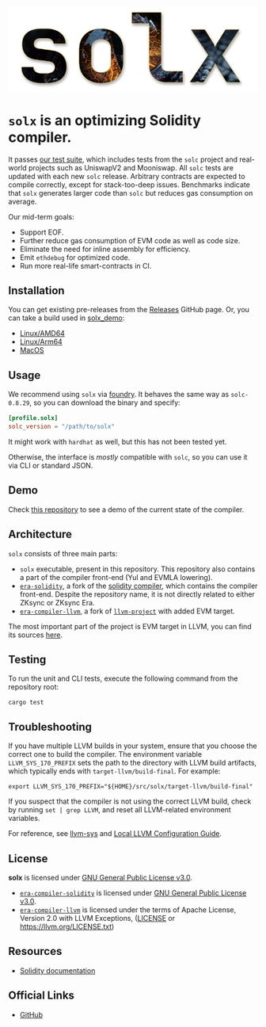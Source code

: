 <div align="center">
  <img src=".github/assets/logo.png" alt="solx logo" />
</div>

# `solx` is an optimizing Solidity compiler.

It passes [our test suite](https://github.com/matter-labs/era-compiler-tests), which includes tests from the `solc` project and real-world projects such as UniswapV2 and Mooniswap. All `solc` tests are updated with each new `solc` release. Arbitrary contracts are expected to compile correctly, except for stack-too-deep issues. Benchmarks indicate that `solx` generates larger code than `solc` but reduces gas consumption on average.

Our mid-term goals:

- Support EOF.
- Further reduce gas consumption of EVM code as well as code size.
- Eliminate the need for inline assembly for efficiency.
- Emit `ethdebug` for optimized code.
- Run more real-life smart-contracts in CI.

## Installation

You can get existing pre-releases from the [Releases](https://github.com/matter-labs/solx/releases) GitHub page.
Or, you can take a build used in [solx_demo](https://github.com/popzxc/solx_demo):

- [Linux/AMD64](https://github.com/matter-labs/solx/releases/download/eb46690/solx-linux-amd64-gnu-test-build-06)
- [Linux/Arm64](https://github.com/matter-labs/solx/releases/download/eb46690/solx-linux-arm64-gnu-test-build-06)
- [MacOS](https://github.com/matter-labs/solx/releases/download/eb46690/solx-macosx-test-build-06)

## Usage

We recommend using `solx` via [foundry](https://github.com/foundry-rs/foundry). It behaves the same way as
`solc-0.8.29`, so you can download the binary and specify:

```toml
[profile.solx]
solc_version = "/path/to/solx"
```

It might work with `hardhat` as well, but this has not been tested yet.

Otherwise, the interface is _mostly_ compatible with `solc`, so you can use it via CLI or standard JSON.

## Demo

Check [this repository](https://github.com/popzxc/solx_demo) to see a demo of the current state of the compiler.

## Architecture

`solx` consists of three main parts:

- `solx` executable, present in this repository. This repository also contains a part of the compiler front-end (Yul and EVMLA lowering).
- [`era-solidity`](https://github.com/matter-labs/era-solidity/), a fork of the [solidity compiler](https://github.com/ethereum/solidity),
  which contains the compiler front-end. Despite the repository name, it is not directly related to either ZKsync or ZKsync Era.
- [`era-compiler-llvm`](https://github.com/matter-labs/era-compiler-llvm), a fork of [`llvm-project`](https://github.com/llvm/llvm-project)
  with added EVM target.

The most important part of the project is EVM target in LLVM, you can find its sources [here](https://github.com/matter-labs/era-compiler-llvm/tree/main/llvm/lib/Target/EVM).

## Testing

To run the unit and CLI tests, execute the following command from the repository root:

```shell
cargo test
```

## Troubleshooting

If you have multiple LLVM builds in your system, ensure that you choose the correct one to build the compiler.
The environment variable `LLVM_SYS_170_PREFIX` sets the path to the directory with LLVM build artifacts, which typically ends with `target-llvm/build-final`.
For example:

```shell
export LLVM_SYS_170_PREFIX="${HOME}/src/solx/target-llvm/build-final"
```

If you suspect that the compiler is not using the correct LLVM build, check by running `set | grep LLVM`, and reset all LLVM-related environment variables.

For reference, see [llvm-sys](https://crates.io/crates/llvm-sys) and [Local LLVM Configuration Guide](https://llvm.org/docs/GettingStarted.html#local-llvm-configuration).

## License

**solx** is licensed under [GNU General Public License v3.0](LICENSE.txt).

- [`era-compiler-solidity`](https://github.com/matter-labs/era-solidity/) is licensed under [GNU General Public License v3.0](https://github.com/matter-labs/era-solidity/blob/0.8.28/LICENSE.txt).
- [`era-compiler-llvm`](https://github.com/matter-labs/era-compiler-llvm) is licensed under the terms of Apache License, Version 2.0 with LLVM Exceptions, ([LICENSE](https://github.com/matter-labs/era-compiler-llvm/blob/main/LICENSE) or https://llvm.org/LICENSE.txt)

## Resources

- [Solidity documentation](https://docs.soliditylang.org/en/latest/)

## Official Links

- [GitHub](https://github.com/matter-labs)
